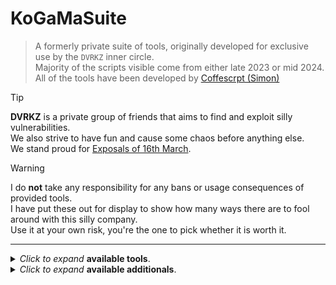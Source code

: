 # KoGaMaSuite
> A formerly private suite of tools, originally developed for exclusive use by the ``DVRKZ`` inner circle. <br>
> Majority of the scripts visible come from either late 2023 or mid 2024. <br>
> All of the tools have been developed by [Coffescrpt (Simon)](https://github.com/coffeescrpt/)

> [!TIP]
> **DVRKZ** is a private group of friends that aims to find and exploit silly vulnerabilities. <br>
> We also strive to have fun and cause some chaos before anything else. <br>
> We stand proud for [Exposals of 16th March](https://mega.nz/file/cVx0RAYB#mZfNVVro_Vtu2qBIf07KBdNfKLXCzsO_jLNfnEX-o8Q).

> [!WARNING]
> I do **not** take any responsibility for any bans or usage consequences of provided tools. <br>
> I have put these out for display to show how many ways there are to fool around with this silly company. <br>
> Use it at your own risk, you're the one to pick whether it is worth it.

-------------------------

<details>

<summary><i>Click to expand</i> <b>available tools</b>.</summary>

> [Reverse](https://github.com/coffeescrpt/Aphrodite/tree/main/Tools/ScriptReverse) - Python tool that attempts to deobfuscate `.js` scripts and tries to automatically look for suspicious patterns from an array. <br>
> [Preset Text](https://github.com/coffeescrpt/Aphrodite/tree/main/Tools/TextHotkey) - Python tool that allows you to create presets (hotkey : text) that on click will set / write out the text. Works with WebGL-frames. <br>
> [MassComment](https://github.com/coffeescrpt/Aphrodite/tree/main/Tools/MassComment) - Python tool that allows to spread comments under multiple defined games as well as preset comment content per account. <br>
> [MassDescription](https://github.com/coffeescrpt/Aphrodite/tree/main/Tools/MassDescription) - Python tool that allows you to change description of many accounts at once. <br>
> [MassInvite](https://github.com/coffeescrpt/Aphrodite/tree/main/Tools/TargetInvite) - Python tool that allows you to spam invite specified profile / user. <br>
> [ExportDM](https://github.com/coffeescrpt/Aphrodite/tree/main/Tools/ExportDMs) - A tampermonkey script that allows you to export & download direct messages. <br>
> [ScrambleProjects](https://github.com/coffeescrpt/Aphrodite/tree/main/Tools/Projectscramble) - A tampermonkey script that helps to overtake and scramble information used for recovery. Renames owned projects, leaves those we are a member of as well as kicks people that are members of our projects. <br>
> [TLIS](https://github.com/coffeescrpt/Aphrodite/tree/main/Tools/TLIS) - A tampermonkey malware sample meant to steal and log accounts. Somewhat advanced sample in comparison to other known stealers. <br>
> [LookUp](https://github.com/coffeescrpt/KGMLookup) - A public version of a tool that allows you to view **very basic** information about an user. Possibly full version will be realesed sometime soon. <br>
> <br> *There's a possibility I will post more tools although I am not fully certain yet.*



</details>
<details>

<summary><i>Click to expand</i> <b>available additionals</b>.</summary>

> [Launcher Crosshair Edition](https://github.com/coffeescrpt/KoGaMaSuite/tree/main/Tooltips/Crosshair) - A very simple and down to earth guide on changing your crosshair on launcher. <br>
> [Account Recovery Status](https://github.com/coffeescrpt/KoGaMaSuite/tree/main/Tooltips/Recovery) - Very plain description of objects that can be used to identify owner of the account for recovery process. <br>
> [Game Comment Scrape V1](https://github.com/coffeescrpt/KoGaMaSuite/tree/main/Tooltips/GComments) - A very `alpha` snippet that allows you to scrape comments under provided game from YYY pages.  <br>



</details>
